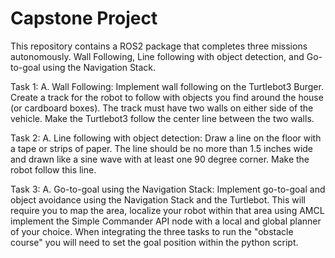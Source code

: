 # Capstone Project
This repository contains a ROS2 package that completes three missions autonomously.  Wall Following, Line following with object detection, and Go-to-goal using the Navigation Stack.

Task 1:
A. Wall Following: Implement wall following on the Turtlebot3 Burger. Create a track for the robot to follow with objects you find around the house (or cardboard boxes). The track must have two walls on either side of the vehicle. Make the Turtlebot3 follow the center line between the two walls.

Task 2:
A. Line following with object detection: Draw a line on the floor with a tape or strips of paper. The line should be no more than 1.5 inches wide and drawn like a sine wave with at least one 90 degree corner. Make the robot follow this line.

Task 3:
A. Go-to-goal using the Navigation Stack: Implement go-to-goal and object avoidance using the Navigation Stack and the Turtlebot. This will require you to map the area, localize your robot within that area using AMCL implement the Simple Commander API node with a local and global planner of your choice. When integrating the three tasks to run the "obstacle course" you will need to set the goal position within the python script.